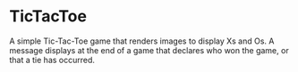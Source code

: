 # TicTacToe
A simple Tic-Tac-Toe game that renders images to display Xs and Os. A message displays at the end of a game that declares who won the game, or that a tie has occurred.
